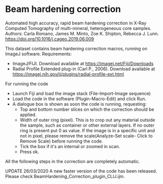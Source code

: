 # Beam hardening correction
Automated high accuracy, rapid beam hardening correction in X-Ray Computed Tomography of multi-mineral, heterogeneous core samples.
Authors: Carla Romano, James M. Minto, Zoe K. Shipton, Rebecca J. Lunn.
https://doi.org/10.1016/j.cageo.2019.06.009

This dataset contains beam hardening correction macros, running on ImageJ software.
Requirements: 
- ImageJ/FIJI. Download available at https://imagej.net/Fiji/Downloads
- Radial Profile Extended plug-in (Carl P., 2006). Download available at https://imagej.nih.gov/ij/plugins/radial-profile-ext.html

For running the code 
- Launch Fiji and load the image stack (File-Import-Image sequence)
- Load the code in the software (Plugin-Macro-Edit) and click Run.
- A dialogue box is shown as soon the code is running, requesting:
    - Top and bottom number slices on which the correction should be applied.
    - Width of outer ring (pixel). This is to crop out any material outside the sample, such as container or other external layers. If no       outer ring is present put 0 as value. If the image is in a specific unit and not in pixel, please remove the scale(Analyze-Set             scale- Click to Remove Scale) before running the code.
    - Tick the box if it's an internal or zoomed in scan.
    - Press ok.
    
All the following steps in the correction are completely automatic.

UPDATE 26/03/2020 
A new faster version of the code has been released. Please check BeamHardening_Correction_plugin_CLIJ.ijm.



    
